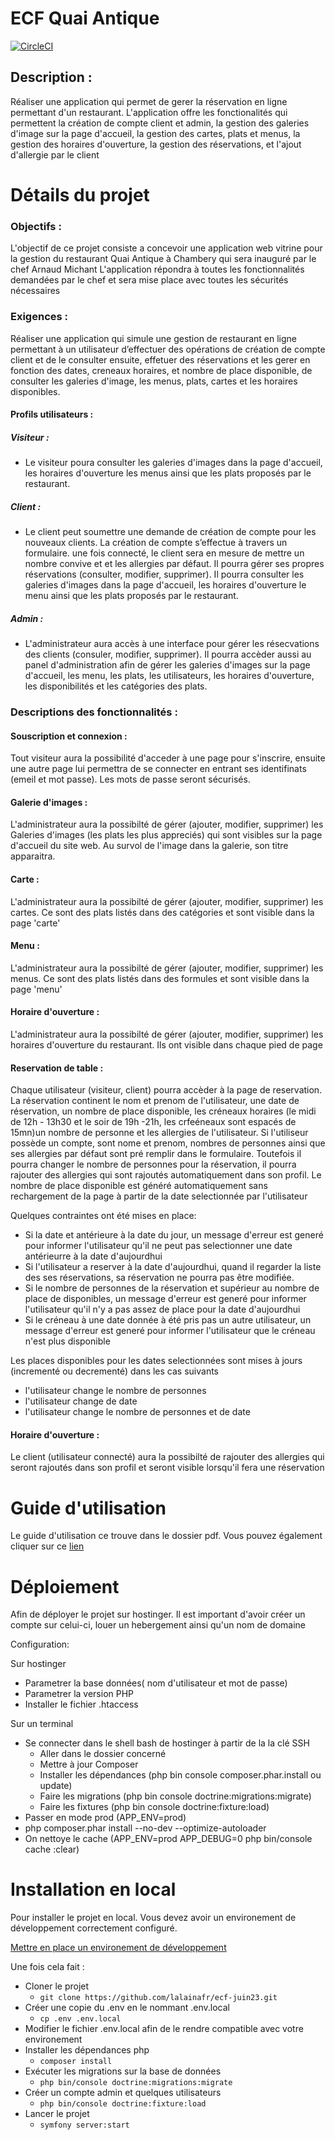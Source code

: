 
# ECF Quai Antique
[![CircleCI](https://ecf-studi.lalaina.rajaonahsoa.fr)](https://github.com/lalainafr/ecf-juin23.git)

## Description :
Réaliser une application qui permet de gerer la réservation en ligne permettant d'un restaurant. L'application offre les fonctionalités qui permettent la création de compte client et admin, la gestion des galeries d'image sur la page d'accueil, la gestion des cartes, plats et menus, la gestion des horaires d'ouverture, la gestion des réservations, et l'ajout d'allergie par le client


Détails du projet
=========

### Objectifs :
L'objectif de ce projet consiste a concevoir une application web vitrine pour la gestion du restaurant Quai Antique à Chambery qui sera inauguré par le chef Arnaud Michant 
L'application répondra à toutes les fonctionnalités demandées par le chef et sera mise place avec toutes les sécurités nécessaires


### Exigences :
Réaliser une application qui simule une gestion de restaurant  en ligne permettant à un utilisateur d’effectuer des opérations de création de compte client et de le consulter ensuite, effetuer des réservations et les gerer en fonction des dates, creneaux horaires, et nombre de place disponible, de consulter les galeries d'image, les menus, plats, cartes et les horaires disponibles. 

#### Profils utilisateurs :

##### Visiteur : 
* Le visiteur poura consulter les galeries d'images dans la page d'accueil, les horaires d'ouverture les menus ainsi que les plats proposés par le restaurant.

##### Client : 
* Le client peut soumettre une demande de création de compte pour les nouveaux clients. La création de compte s’effectue à travers un formulaire. une fois connecté, le client sera en mesure de mettre un nombre convive et et les allergies par défaut. Il pourra gérer ses propres réservations (consulter, modifier, supprimer). Il pourra consulter les galeries d'images dans la page d'accueil, les horaires d'ouverture le menu ainsi que les plats proposés par le restaurant.

##### Admin :
* L'administrateur aura accès à une interface pour gérer les résecvations des clients (consuler, modifier, supprimer). Il pourra accèder aussi au panel d'administration afin de gérer les galeries d'images sur la page d'accueil, les menu, les plats, les utilisateurs, les horaires d'ouverture, les disponibilités et les catégories des plats.

### Descriptions des fonctionnalités :
#### Souscription et connexion : 
Tout visiteur aura la possibilité d'acceder à une page pour s'inscrire, ensuite une autre page lui permettra de se connecter en entrant ses identifinats (emeil et mot passe). Les mots de passe seront sécurisés.

#### Galerie d'images : 
L'administrateur aura la possibilté de gérer (ajouter, modifier, supprimer) les Galeries d'images (les plats les plus appreciés) qui sont visibles sur la page d'accueil du site web. Au survol de l'image dans la galerie, son titre apparaitra.

#### Carte : 
L'administrateur aura la possibilté de gérer (ajouter, modifier, supprimer) les cartes. Ce sont des plats listés dans des catégories et sont visible dans la page 'carte'

#### Menu : 
L'administrateur aura la possibilté de gérer (ajouter, modifier, supprimer) les menus. Ce sont des plats listés dans des formules et sont visible dans la page 'menu'

#### Horaire d'ouverture : 
L'administrateur aura la possibilté de gérer (ajouter, modifier, supprimer) les horaires d'ouverture du restaurant. Ils ont visible dans chaque pied de page

#### Reservation de table : 
Chaque utilisateur (visiteur, client) pourra accèder à la page de reservation. La réservation continent le nom et prenom de l'utilisateur, une date de réservation, un nombre de place disponible, les créneaux horaires (le midi de 12h - 13h30 et le soir de 19h -21h, les crfeéneaux sont espacés de 15mn)un nombre de personne et les allergies de l'utilisateur.
Si l'utiliseur possède un compte, sont nome et prenom, nombres de personnes ainsi que ses allergies par défaut sont pré remplir dans le formulaire. Toutefois il pourra changer le nombre de personnes pour la réservation, il pourra rajouter des allergies qui sont rajoutés automatiquement dans son profil.
Le nombre de place disponible est généré automatiquement sans rechargement de la page à partir de la date selectionnée par l'utilisateur 

Quelques contraintes ont été mises en place:
* Si la date et antérieure à la date du jour, un message d'erreur est generé pour informer l'utilisateur qu'il ne peut pas selectionner une date antérieurre à la date d'aujourdhui
* Si l'utilisateur a reserver à la date d'aujourdhui, quand il regarder la liste des ses réservations, sa réservation ne pourra pas être modifiée.
* Si le nombre de personnes de la réservation et supérieur au nombre de place de disponibles, un message d'erreur est generé pour informer l'utilisateur qu'il n'y a pas assez de place pour la date d'aujourdhui
* Si le créneau à une date donnée à été pris pas un autre utilisateur, un message d'erreur est generé pour informer l'utilisateur que le créneau n'est plus disponible

Les places disponibles pour les dates selectionnées sont mises à jours (incrementé ou decrementé) dans les cas suivants
* l'utilisateur change le nombre de personnes
* l'utilisateur change de date
* l'utilisateur change le nombre de personnes et de date


#### Horaire d'ouverture : 
Le client (utilisateur connecté) aura la possibilté de rajouter des allergies qui seront rajoutés dans son profil et seront visible lorsqu'il fera une réservation

Guide d'utilisation
=========
Le guide d'utilisation ce trouve dans le dossier pdf. 
Vous pouvez également cliquer sur ce [lien](https://github.com/...)

Déploiement
=========
Afin de déployer le projet sur hostinger. Il est important d'avoir créer un compte sur celui-ci, louer un hebergement ainsi qu'un nom de domaine

Configuration: 

Sur hostinger
* Parametrer la base données( nom d'utilisateur et mot de passe) 
* Parametrer la version PHP
* Installer le fichier .htaccess 

Sur un terminal
* Se connecter dans le shell bash de hostinger à partir de la la clé SSH
    * Aller dans le dossier concerné
    * Mettre à jour Composer
    * Installer les dépendances (php bin console composer.phar.install ou update)
    * Faire les migrations (php bin console doctrine:migrations:migrate)
    * Faire les fixtures (php bin console doctrine:fixture:load)
* Passer en mode prod (APP_ENV=prod)
* php composer.phar install --no-dev --optimize-autoloader
* On nettoye le cache (APP_ENV=prod APP_DEBUG=0 php bin/console cache :clear)


Installation en local
====================

Pour installer le projet en local. Vous devez avoir un environement de développement correctement configuré.

[Mettre en place un environement de développement](https://symfony.com/doc/current/setup.html)

Une fois cela fait :

* Cloner le projet
  * ````git clone https://github.com/lalainafr/ecf-juin23.git````
* Créer une copie du .env en le nommant .env.local
  * ````cp .env .env.local````
* Modifier le fichier .env.local afin de le rendre compatible avec votre environement
* Installer les dépendances php
  * ````composer install````
* Exécuter les migrations sur la base de données
  * ```php bin/console doctrine:migrations:migrate```
* Créer un compte admin et quelques utilisateurs
  * ````php bin/console doctrine:fixture:load````
* Lancer le projet
  * ````symfony server:start````
    

